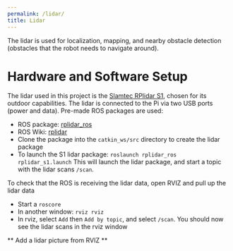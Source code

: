 ```yaml
---
permalink: /lidar/
title: Lidar
---
```


The lidar is used for localization, mapping, and nearby obstacle detection (obstacles that the robot needs to navigate around).

# Hardware and Software Setup
The lidar used in this project is the [Slamtec RPlidar S1](https://www.slamtec.com/en/Lidar/S1), chosen for its outdoor capabilities. The lidar is connected to the Pi via two USB ports (power and data). Pre-made ROS packages are used:
  * ROS package: [rplidar_ros](https://github.com/Slamtec/rplidar_ros)
  * ROS Wiki: [rplidar](http://wiki.ros.org/rplidar)
  * Clone the package into the `catkin_ws/src` directory to create the lidar package
  * To launch the S1 lidar package: `roslaunch rplidar_ros rplidar_s1.launch`
This will launch the lidar package, and start a topic with the lidar scans `/scan`.

To check that the ROS is receiving the lidar data, open RVIZ and pull up the lidar data
* Start a `roscore`
* In another window: `rviz rviz`
* In rviz, select `Add` then `Add by topic`, and select `/scan`. You should now see the lidar scans in the rviz window

** Add a lidar picture from RVIZ **

